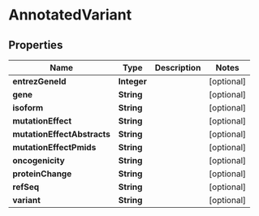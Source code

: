 
# AnnotatedVariant

## Properties
Name | Type | Description | Notes
------------ | ------------- | ------------- | -------------
**entrezGeneId** | **Integer** |  |  [optional]
**gene** | **String** |  |  [optional]
**isoform** | **String** |  |  [optional]
**mutationEffect** | **String** |  |  [optional]
**mutationEffectAbstracts** | **String** |  |  [optional]
**mutationEffectPmids** | **String** |  |  [optional]
**oncogenicity** | **String** |  |  [optional]
**proteinChange** | **String** |  |  [optional]
**refSeq** | **String** |  |  [optional]
**variant** | **String** |  |  [optional]



